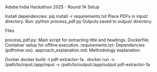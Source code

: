 Adobe India Hackathon 2025 - Round 1A
Setup

Install dependencies: pip install -r requirements.txt
Place PDFs in input/ directory.
Run: python process_pdf.py
Outputs saved to output/ directory.

Files

process_pdf.py: Main script for extracting title and headings.
Dockerfile: Container setup for offline execution.
requirements.txt: Dependencies (pdfminer.six).
approach_explanation.md: Methodology explanation.

Docker
docker build -t pdf-extractor-1a .
docker run -v /path/to/input:/app/input -v /path/to/output:/app/output pdf-extractor-1a
